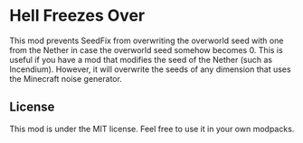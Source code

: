 # Hell Freezes Over

This mod prevents SeedFix from overwriting the overworld seed with one from the Nether in case the overworld seed somehow becomes 0.
This is useful if you have a mod that modifies the seed of the Nether (such as Incendium).
However, it will overwrite the seeds of any dimension that uses the Minecraft noise generator. 

## License

This mod is under the MIT license. Feel free to use it in your own modpacks.
